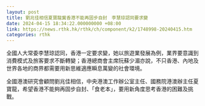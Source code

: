 ```yaml
---
layout: post
title: 劉兆佳相信夏寶龍冀香港不能再固步自封　李慧琼認同要求變
date: 2024-04-15 18:34:22.000000000 +08:00
link: https://news.rthk.hk/rthk/ch/component/k2/1748998-20240415.htm
categories: rthk
---
```


全國人大常委李慧琼認同，香港一定要求變，她以旅遊業發展為例，業界要意識到消費模式及旅客要求不斷轉變；香港總商會主席阮蘇少湄亦說，不只香港、內地及世界各地的商界都需要用新思維適應瞬息萬變的社會環境。

全國港澳研究會顧問劉兆佳相信，中央港澳工作辦公室主任、國務院港澳辦主任夏寶龍，希望香港不能夠再固步自封、「食老本」，要用新角度思考香港的困難及挑戰。
